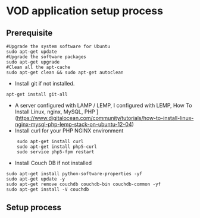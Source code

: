 # VOD application setup process
## Prerequisite
```
#Upgrade the system software for Ubuntu
sudo apt-get update
#Upgrade the software packages
sudo apt-get upgrade
#Clean all the apt-cache 
sudo apt-get clean && sudo apt-get autoclean 
```
* Install git if not installed. 
```shellscript
apt-get install git-all
```
* A server configured with LAMP / LEMP, I configured with LEMP, 
How To Install Linux, nginx, MySQL, PHP ](https://www.digitalocean.com/community/tutorials/how-to-install-linux-nginx-mysql-php-lemp-stack-on-ubuntu-12-04)
* Install curl for your PHP NGINX environment
```shellscript
    sudo apt-get install curl    
    sudo apt-get install php5-curl    
    sudo service php5-fpm restart
```
* Install Couch DB if not installed
```
sudo apt-get install python-software-properties -yf
sudo apt-get update -y
sudo apt-get remove couchdb couchdb-bin couchdb-common -yf
sudo apt-get install -V couchdb
```
## Setup process

